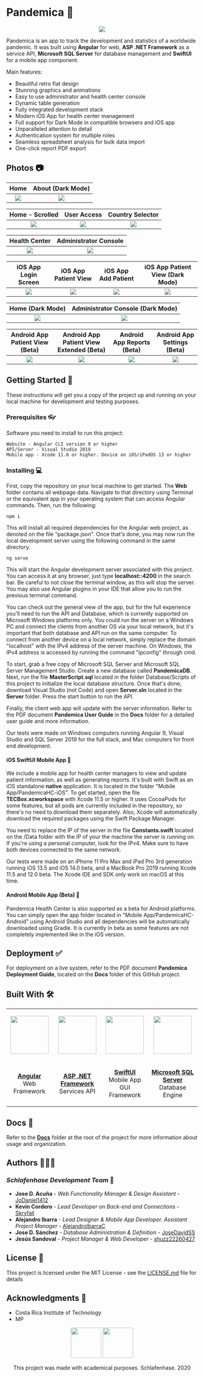 # Pandemica 🦠

<p align=center><img src="Docs/readme-images/banner.png" width="fit-content"></p>

Pandemica is an app to track the development and statistics of a worldwide pandemic. It was built using **Angular** for web,  **ASP .NET Framework** as a service API, **Microsoft SQL Server** for database management and **SwiftUI** for a mobile app component.

Main features:

* Beautiful retro flat design
* Stunning graphics and animations
* Easy to use administrator and health center console
* Dynamic table generation
* Fully integrated development stack
* Modern iOS App for health center management 
* Full support for Dark Mode in compatible browsers and iOS app
* Unparalleled attention to detail
* Authentication system for multiple roles
* Seamless spreadsheet analysis for bulk data import
* One-click report PDF export

## Photos 📷

Home                  | About (Dark Mode) |
:-------------------------:|:-------------------------:|
![](Docs/readme-images/e1.png)| ![](Docs/readme-images/d1.png) 

Home - Scrolled                        | User Access                      |  Country Selector |
:------------------------------:|:------------------------------:|:----------------:
![](Docs/readme-images/e2.png)  |  ![](Docs/readme-images/e4.png) | ![](Docs/readme-images/e3.png)

Health Center                       |Administrator Console              | 
:-------------------------:|:-------------------------:
![](Docs/readme-images/e5.jpg)  |  ![](Docs/readme-images/e6.jpg)

iOS App Login Screen                        |iOS App Patient View              | iOS App Add Patient         |iOS App Patient View (Dark Mode) |
:-------------------------:|:-------------------------:|:-------------------------:|:-------------------------:
![](Docs/readme-images/m1.png)  |  ![](Docs/readme-images/m2.png) | ![](Docs/readme-images/m3.png)  |  ![](Docs/readme-images/m6.png)

Home (Dark Mode)                       |Administrator Console (Dark Mode)              |
:-------------------------:|:-------------------------:
![](Docs/readme-images/d1.png)  |  ![](Docs/readme-images/d2.png) 

Android App Patient View (Beta)   |Android App Patient View Extended (Beta)              | Android App Reports (Beta)         |Android App Settings (Beta) |
:-------------------------:|:-------------------------:|:-------------------------:|:-------------------------:
![](Docs/readme-images/a1.png)  |  ![](Docs/readme-images/a2.png) | ![](Docs/readme-images/a3.png)  |  ![](Docs/readme-images/a4.png)

## Getting Started 🚀

These instructions will get you a copy of the project up and running on your local machine for development and testing purposes.

### Prerequisites 👓

Software you need to install to run this project:

```
Website - Angular CLI version 9 or higher
API/Server - Visual Studio 2019
Mobile app - Xcode 11.6 or higher. Device on iOS/iPadOS 13 or higher
```

### Installing 💻

First, copy the repository on your local machine to get started. The **Web** folder contains all webpage data. Navigate to that directory using Terminal or the equivalent app in your operating system that can access Angular commands. Then, run the following:

```
npm i
```

This will install all required dependencies for the Angular web project, as denoted on the file "package.json". Once that's done, you may now run the local development server using the following command in the same directory.

```
ng serve
```

This will start the Angular development server associated with this project. You can access it at any browser, just type **localhost::4200** in the search bar. Be careful to not close the terminal window, as this will stop the server. You may also use Angular plugins in your IDE that allow you to run the previous terminal command. 

You can check out the general view of the app, but for the full experience you'll need to run the API and Database, which is currently supported on Microsoft Windows platforms only. You could run the server on a Windows PC and connect the clients from another OS via your local network, but it's important that both database and API run on the same computer. To connect from another device on a local network, simply replace the domain "localhost" with the IPv4 address of the server machine. On Windows, the IPv4 address is accessed by running the command "ipconfig" through cmd.

To start, grab a free copy of Microsoft SQL Server and Microsoft SQL Server Management Studio. Create a new database called **PandemicaDB**. Next, run the file **MasterScript.sql** located in the folder Database/Scripts of this project to initialize the local database structure. Once that's done, download Visual Studio (not Code) and open **Server.sln** located in the **Server** folder. Press the start button to run the API.

Finally, the client web app will update with the server information. Refer to the  PDF document **Pandemica User Guide** in the **Docs** folder for a detailed user guide and more information.

Our tests were made on Windows computers running Angular 9, Visual Studio and SQL Server 2019 for the full stack, and Mac computers for front end development.

#### iOS SwiftUI Mobile App 📱

We include a mobile app for health center managers to view and update patient information, as well as generating reports. It's built with Swift as an iOS standalone **native** application. It is located in the folder "Mobile App/PandemicaHC-iOS". To get started, open the file **TECBox.xcworkspace** with Xcode 11.5 or higher. It uses CocoaPods for some features, but all pods are currently included in the repository, so there's no need to download them separately. Also, Xcode will automatically download the required packages using the Swift Package Manager.

You need to replace the IP of the server in the file **Constants.swift** located on the /Data folder with the IP of your the machine the server is running on. If you're using a personal computer, look for the IPv4. Make sure to have both devices connected to the same network.

Our tests were made on an iPhone 11 Pro Max and iPad Pro 3rd generation running iOS 13.5 and iOS 14.0 beta, and a MacBook Pro 2019 running Xcode 11.5 and 12.0 beta. The Xcode IDE and SDK only work on macOS at this time.

#### Android Mobile App (Beta) 🤖

Pandemica Health Center is also supported as a beta for Android platforms. You can simply open the app folder located in "Mobile App/PandemicaHC-Android" using Android Studio and all dependencies will be automatically downloaded using Gradle. It is currently in beta as some features are not completely implemented like in the iOS version.

## Deployment ✅

For deployment on a live system, refer to the PDF document **Pandemica Deployment Guide**, located on the **Docs** folder of this GitHub project.

## Built With 🛠

<table>
  <tr>
    <td>
      <p align=center><img src="https://coryrylan.com/assets/images/posts/types/angular.svg" width="100" height="100"></p>
    </td>
    <td>
      <p align=center><img src="https://www.ispirer.net/images/asp.net.logo.png" height="100"></p>
    </td>
    <td>
      <p align=center><img src="https://developer.apple.com/assets/elements/icons/swiftui/swiftui-96x96_2x.png" width="100" height="100"></p>
    </td>
    <td>
      <p align=center><img src="https://cdn.worldvectorlogo.com/logos/microsoft-sql-server.svg" width="100" height="100"></p>
    </td>
  </tr>
  
  <tr>
    <td>
      <p align=center><a href="https://www.angular.io/"><b>Angular</b></a>
      </br>Web Framework</p>
    </td>
    <td>
      <p align=center><a href="https://dotnet.microsoft.com/apps/aspnet"><b>ASP .NET Framework</b></a>
      </br>Services API</p>
    </td>
    <td>
      <p align=center>
        <a href="https://developer.apple.com/xcode/swiftui/"><b>SwiftUI</b></a>
      </br>Mobile App<br>GUI Framework</p>
    </td>
    <td>
      <p align=center>
        <a href="https://www.microsoft.com/en-us/sql-server/sql-server-2019"><b>Microsoft SQL Server</b></a>
      </br>Database Engine</p>
    </td>
  </tr>
</table>

## Docs 📖

Refer to the [**Docs**](https://github.com/AlejandroIbarraC/Pandemica/tree/master/Docs) folder at the root of the project for more information about usage and organization.

## Authors 👨🏻‍💻

### *Schlafenhase Development Team* 🐰

* **Jose D. Acuña** - *Web Functionality Manager & Design Assistant* - [JoDaniel1412](https://github.com/JoDaniel1412)
* **Kevin Cordero** - *Lead Developer on Back-end and Connections* - [Skryfall](https://github.com/Skryfall)
* **Alejandro Ibarra** - *Lead Designer & Mobile App Developer. Assistant Project Manager* - [AlejandroIbarraC](https://github.com/AlejandroIbarraC)
* **Jose D. Sánchez** - *Database Administration & Definition* - [JoseDavidSS](https://github.com/JoseDavidSS)
* **Jesús Sandoval** - *Project Manager & Web Developer* - [shuzz22260427](https://github.com/shuzz22260427)

## License 📄

This project is licensed under the MIT License - see the [LICENSE.md](https://github.com/AlejandroIbarraC/Pandemica/tree/master/LICENSE.md) file for details

## Acknowledgments 📎

* Costa Rica Institute of Technology
* MP

<p align="center">
  <img src="https://s3.amazonaws.com/madewithangular.com/img/500.png" height="80">
  <img src="Docs/readme-images/schlafenhase-logo.png" height="80">                                                                           
</p>
<p align="center">This project was made with academical purposes. Schlafenhase. 2020</p
```
